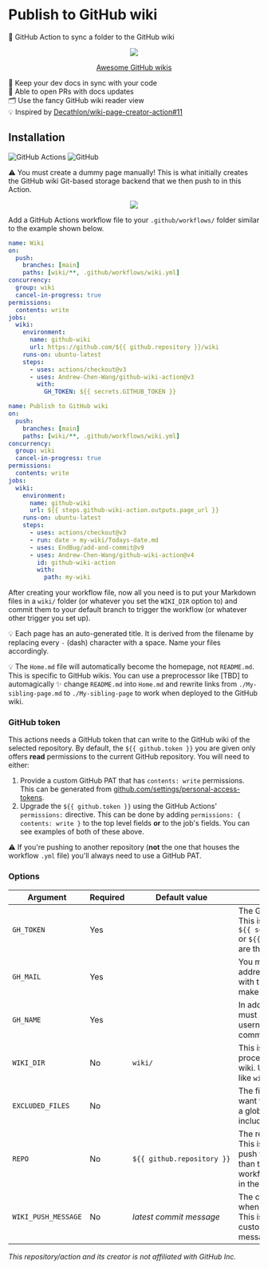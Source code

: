 # Publish to GitHub wiki

📖 GitHub Action to sync a folder to the GitHub wiki

<div align="center">

![](https://user-images.githubusercontent.com/61068799/210448771-8926fa1d-eabb-4d92-8fa0-56468c05f3b2.png)

<!-- FUTURE: Add more links here like "🆕 v4" or "Real-world workflow" -->

[Awesome GitHub wikis](https://github.com/MyHoneyBadger/awesome-github-wiki)

</div>

<!-- FUTURE: Add "📕 Utilizes `git subtree` to preserve commit history" -->

📂 Keep your dev docs in sync with your code \
🔁 Able to open PRs with docs updates \
🗂️ Use the fancy GitHub wiki reader view \
💡 Inspired by [Decathlon/wiki-page-creator-action#11]

## Installation

![GitHub Actions](https://img.shields.io/static/v1?style=for-the-badge&message=GitHub+Actions&color=2088FF&logo=GitHub+Actions&logoColor=FFFFFF&label=)
![GitHub](https://img.shields.io/static/v1?style=for-the-badge&message=GitHub&color=181717&logo=GitHub&logoColor=FFFFFF&label=)

⚠️ You must create a dummy page manually! This is what initially creates the
GitHub wiki Git-based storage backend that we then push to in this Action.

<div align="center">

![](https://user-images.githubusercontent.com/61068799/224426115-98106d72-6323-4101-8d08-f349af3fcc03.png)

</div>

Add a GitHub Actions workflow file to your `.github/workflows/` folder similar
to the example shown below.

<!-- FUTURE: Change this to be as simple as possible (all defaults) -->

```yml
name: Wiki
on:
  push:
    branches: [main]
    paths: [wiki/**, .github/workflows/wiki.yml]
concurrency:
  group: wiki
  cancel-in-progress: true
permissions:
  contents: write
jobs:
  wiki:
    environment:
      name: github-wiki
      url: https://github.com/${{ github.repository }}/wiki
    runs-on: ubuntu-latest
    steps:
      - uses: actions/checkout@v3
      - uses: Andrew-Chen-Wang/github-wiki-action@v3
        with:
          GH_TOKEN: ${{ secrets.GITHUB_TOKEN }}
```

<!--
FUTURE: Add this paragraph:

⚠️ Make sure that any changes made to the Markdown files in the GitHub Action
_are also committed_! This GitHub Action uses `git subtree` which takes the
state of the latest Git commit, not the current state of the working directory.
You can use [EndBug/add-and-commit] or `git add -A` and
`git commit --amend --no-edit` to commit changes inside your workflow.

-->

```yml
name: Publish to GitHub wiki
on:
  push:
    branches: [main]
    paths: [wiki/**, .github/workflows/wiki.yml]
concurrency:
  group: wiki
  cancel-in-progress: true
permissions:
  contents: write
jobs:
  wiki:
    environment:
      name: github-wiki
      url: ${{ steps.github-wiki-action.outputs.page_url }}
    runs-on: ubuntu-latest
    steps:
      - uses: actions/checkout@v3
      - run: date > my-wiki/Todays-date.md
      - uses: EndBug/add-and-commit@v9
      - uses: Andrew-Chen-Wang/github-wiki-action@v4
        id: github-wiki-action
        with:
          path: my-wiki
```

<!-- FUTURE: Change this to `path` instead of `WIKI_DIR` -->

After creating your workflow file, now all you need is to put your Markdown
files in a `wiki/` folder (or whatever you set the `WIKI_DIR` option to) and
commit them to your default branch to trigger the workflow (or whatever other
trigger you set up).

💡 Each page has an auto-generated title. It is derived from the filename by
replacing every `-` (dash) character with a space. Name your files accordingly.

💡 The `Home.md` file will automatically become the homepage, not `README.md`.
This is specific to GitHub wikis. You can use a preprocessor like [TBD] to
automagically ✨ change `README.md` into `Home.md` and rewrite links from
`./My-sibling-page.md` to `./My-sibling-page` to work when deployed to the
GitHub wiki.

### GitHub token

This actions needs a GitHub token that can write to the GitHub wiki of the
selected repository. By default, the `${{ github.token }}` you are given only
offers **read** permissions to the current GitHub repository. You will need to
either:

1. Provide a custom GitHub PAT that has `contents: write` permissions. This can
   be generated from [github.com/settings/personal-access-tokens].
2. Upgrade the `${{ github.token }}` using the GitHub Actions' `permissions:`
   directive. This can be done by adding `permissions: { contents: write }` to
   the top level fields **or** to the job's fields. You can see examples of both
   of these above.

⚠️ If you're pushing to another repository (**not** the one that houses the
workflow `.yml` file) you'll always need to use a GitHub PAT.

### Options

<!--
NOTE: We are using a literal <table> element here instead of a Markdown table to
give us more control over the in-source width of the text. If we did each of the
rows in one line, each line would be like 200+ characters long. This is not
ideal for readability. We also use &nbsp; a lot to make sure that the spaces
aren't turned into line breaks when rendered.
-->

<table>
  <thead>
    <tr>
      <th>Argument</th>
      <th>Required</th>
      <th>Default&nbsp;value</th>
      <th>Description</th>
    </tr>
  </thead>
  <tbody>
    <tr>
      <td><code>GH_TOKEN</code></td>
      <td>Yes</td>
      <td></td>
      <td>
        The GitHub API token to use. This is usually
        <code>${{&nbsp;secrets.GITHUB_TOKEN&nbsp;}}</code> or
        <code>${{&nbsp;github.token&nbsp;}}</code> (they are the same).
      </td>
    </tr>
    <tr>
      <td><code>GH_MAIL</code></td>
      <td>Yes</td>
      <td></td>
      <td>
        You must specify an email address to be associated with the commit that
        we make to the wiki.
      </td>
    </tr>
    <tr>
      <td><code>GH_NAME</code></td>
      <td>Yes</td>
      <td></td>
      <td>
        In addition to an email, you must also specify a username to tie to the
        commit that we make.
      </td>
    </tr>
    <tr>
      <td><code>WIKI_DIR</code></td>
      <td>No</td>
      <td><code>wiki/</code></td>
      <td>
        This is the directory to process and publish to the wiki. Usually it's
        something like <code>wiki/</code> or <code>docs/</code>
      </td>
    </tr>
    <tr>
      <td><code>EXCLUDED_FILES</code></td>
      <td>No</td>
      <td></td>
      <td>
        The files or directories you want to exclude. This <em>can</em> be a glob
        pattern. By default, we include everything.
      </td>
    </tr>
    <tr>
      <td><code>REPO</code></td>
      <td>No</td>
      <td><code>${{&nbsp;github.repository&nbsp;}}</code></td>
      <td>
        The repository to push to. This is useful if you want to push to a
        different repository than the one that houses the workflow file. This
        should be in the format <code>owner/repo</code>.
      </td>
    </tr>
    <tr>
      <td><code>WIKI_PUSH_MESSAGE</code></td>
      <td>No</td>
      <td><i>latest&nbsp;commit&nbsp;message</td>
      <td>
        The commit message to use when pushing to the wiki. This is useful if
        you want to customize the commit message.
      </td>
    </tr>
  </tbody>
</table>

<!--
FUTURE: Add outputs?

### Outputs

TODO: Add outputs table. Remove this if there are no outputs.
-->

<!--
FUTURE: Add "Development" section

## Development

![Codespaces](https://img.shields.io/static/v1?style=for-the-badge&message=Codespaces&color=181717&logo=GitHub&logoColor=FFFFFF&label=)
![Devcontainers](https://img.shields.io/static/v1?style=for-the-badge&message=Devcontainers&color=2496ED&logo=Docker&logoColor=FFFFFF&label=)

This project consists of a single file. If you're making a small change, you
probably don't need a full dev environment and can just edit the file in the
GitHub web editor or [GitHub.dev].

But, if you really want some of that Bash intellisense, this project comes with
a devcontainer config equipped with a Bash extension pack and some other GitHub
Actions helpers like [`act`] and a few intellisense extensions for
`actions.yml`.

🧪 This project is tested is directly on this repository. Check out the
`test.yml` workflow and the <kbd>Wiki</kbd> tab to see it in action!

🧙‍♂️ Make sure you format your code! We use [Prettier] to format Markdown and
[shfmt] to format Bash code. 🌋 To avoid catastorophic failure, we also use
[shellcheck] to lint our Bash code for common errors.

-->

_This repository/action and its creator is not affiliated with GitHub Inc._

<!-- prettier-ignore-start -->
[github.dev]: https://github.com/github/dev
[`act`]: https://github.com/nektos/act#readme
[EndBug/add-and-commit]: https://github.com/EndBug/add-and-commit#readme
[github.com/settings/personal-access-tokens]: https://github.com/settings/personal-access-tokens
[Decathlon/wiki-page-creator-action#11]: https://github.com/Decathlon/wiki-page-creator-action/issues/11
[shfmt]: https://github.com/mvdan/sh#shfmt
[shellcheck]: https://www.shellcheck.net/
[prettier]: https://prettier.io/
<!-- prettier-ignore-end -->
